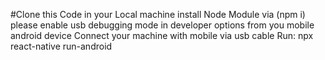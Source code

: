 #Clone this Code in your Local machine
install Node Module via (npm i)
please enable usb debugging mode in developer options from you mobile android device
Connect your machine with mobile via usb cable
Run: npx react-native run-android

